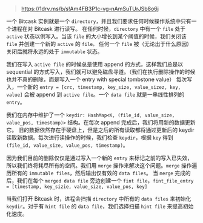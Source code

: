 > https://1drv.ms/b/s!Am4FB3P1c-vg-nAmSuTUrJSb8o6j

一个 Bitcask 实例就是一个 `directory`，并且我们要求任何时候操作系统中只有一个进程在对 Bitcask 进行读写。
在任何时候，`directory` 中有一个 `file` 处于 `active` 状态以供写入。当该 `file` 的大小增长到某个阈值的时候，我们关闭该 `file` 并创建一个新的 `active` 的 `file。`
任何一个 `file` 被（无论出于什么原因）关闭后就将永远的处于 `immutable` 状态。 


我们在写入 `active file` 的时候总是使用 append 的方式，这样我们总是以 sequential 的方式写入，我们就可以避免磁盘寻道。（我们在执行删除操作的时候也并不真的删除，而是写入一个 entry with special tombstone value）
每次写入，一个新的 `entry = [crc, timestamp, key_size, value_sizez, key, value]` 会被 append 到 `active file`。一个 `data file` 就是一串线性排列的 `entry`。

我们在内存中维护了一个 `keydir: HashMap<K, (file_id, value_size, value_pos, timestamp)>` 结构。在每次 append 完成后，我们将用新的数据更新它。
旧的数据依然存在于硬盘上，但是之后的所有读取都将通过更新后的 keydir 读取新数据。每次进行读操作的时候，我们检查 `keydir`，根据 `key` 得到 `(file_id, value_size, value_pos, timestamp)`。

因为我们目前的删除仅仅是通过写入一个新的 `entry` 来标记之前的写入已失效，所以我们终将耗尽所有的空间。我们用 `merge` 操作来解决这个问题。`merge` 操作遍历所有的 `immutable files`，然后输出仅有效的 `data files`。
当 `merge` 完成的后，我们在每个 `merged data file` 旁边创建一个 `fint file`，`fint_file_entry = [timestamp, key_sizie, value_size, value_pos, key]`

当我们打开 Bitcask 时，进程会扫描 `directory` 中所有的 `data files` 来初始化 `keydir`。对于有 `hint file` 的 `data file`，我们选择扫描 `hint file` 来提高初始化速度。